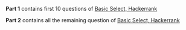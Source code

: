 **Part 1** contains first 10 questions of [Basic Select, Hackerrank](https://www.hackerrank.com/domains/sql?badge_type=sql&filters%5Bskills%5D%5B%5D=SQL%20%28Basic%29&filters%5Bsubdomains%5D%5B%5D=select)

**Part 2** contains all the remaining question of [Basic Select, Hackerrank](https://www.hackerrank.com/domains/sql?badge_type=sql&filters%5Bskills%5D%5B%5D=SQL%20%28Basic%29&filters%5Bsubdomains%5D%5B%5D=select)
